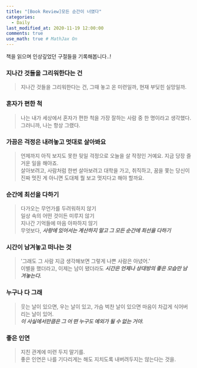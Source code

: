 ```yaml
---
title: "[Book Review]모든 순간이 너였다"
categories: 
  - Daily
last_modified_at: 2020-11-19 12:00:00
comments: true
use_math: true # MathJax On
---
```


책을 읽으며 인상깊었던 구절들을 기록해봅니다..!

### 지나간 것들을 그리워한다는 건
> 지나간 것들을 그리워한다는 건, 그때 놓고 온 미련일까, 현재 부딪힌 실망일까.

### 혼자가 편한 척
> 나는 내가 세상에서 혼자가 편한 척을 가장 잘하는 사람 중 한 명이라고 생각했다. 그러니까, 나는 항상 그랬다.

### 가끔은 걱정은 내려놓고 멋대로 살아봐요
> 언제까지 아직 보지도 못한 뒷일 걱정으로 오늘을 살 작정인 거예요. 지금 당장 즐거운 일을 해야죠.<br>
> 살아보려고, 사람처럼 한번 살아보려고 대학을 가고, 취직하고, 꿈을 쫓는 당신이 진짜 멋진 게 아니면 도대체 뭘 보고 멋지다고 해야 할까요.

### 순간에 최선을 다하기 
> 다가오는 무언가를 두려워하지 않기 <br>
> 일상 속의 어떤 것이든 미루지 않기 <br>
> 지나간 기억들에 마음 아파하지 않기 <br>
> 무엇보다, ***사랑에 있어서는 계산하지 말고 그 모든 순간에 최선을 다하기***

### 시간이 남겨놓고 떠나는 것
> '그래도 그 사람 지금 생각해보면 그렇게 나쁜 사람은 아녔어.' <br>
> 이별을 했더라고, 이제는 남이 됐더라도 ***시간은 언제나 상대방의 좋은 모습만 남겨놓는다.***

### 누구나 다 그래
> 웃는 날이 있으면, 우는 날이 있고, 가슴 벅찬 날이 있으면 마음이 차갑게 식어버리는 날이 있어. <br>
> ***이 사실에서만큼은 그 어 떤 누구도 예외가 될 수 없는 거야.***

### 좋은 인연
> 지친 관계에 미련 두지 말기를. <br>
> 좋은 인연은 나를 기다리게는 해도 지치도록 내버려두지는 않는다는 것을.
